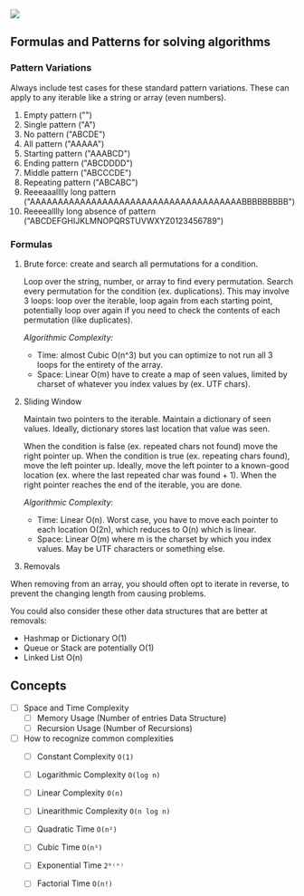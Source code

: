 <img src="https://repository-images.githubusercontent.com/212989121/78532e2f-9749-4d93-84f2-6216605ebd1a" />

## Formulas and Patterns for solving algorithms

### Pattern Variations

Always include test cases for these standard pattern variations. These can apply to any iterable like a string or array (even numbers).

1. Empty pattern ("")
2. Single pattern ("A")
3. No pattern ("ABCDE")
4. All pattern ("AAAAA")
5. Starting pattern ("AAABCD")
6. Ending pattern ("ABCDDDD")
7. Middle pattern ("ABCCCDE")
8. Repeating pattern ("ABCABC")
9. Reeeaaalllly long pattern ("AAAAAAAAAAAAAAAAAAAAAAAAAAAAAAAAAAAAAABBBBBBBBB")
10. Reeeealllly long absence of pattern ("ABCDEFGHIJKLMNOPQRSTUVWXYZ0123456789")

### Formulas

1. Brute force: create and search all permutations for a condition.

    Loop over the string, number, or array to find every permutation. Search every permutation for the condition (ex. duplications). This may involve 3 loops: loop over the iterable, loop again from each starting point, potentially loop over again if you need to check the contents of each permutation (like duplicates).

    _Algorithmic Complexity:_ 
      - Time: almost Cubic O(n^3) but you can optimize to not run all 3 loops for the entirety of the array.
      - Space: Linear O(m) have to create a map of seen values, limited by charset of whatever you index values by (ex. UTF chars).

2. Sliding Window

    Maintain two pointers to the iterable. Maintain a dictionary of seen values. Ideally, dictionary stores last location that value was seen.

    When the condition is false (ex. repeated chars not found) move the right pointer up. When the condition is true (ex. repeating chars found), move the left pointer up. Ideally, move the left pointer to a known-good location (ex. where the last repeated char was found + 1). When the right pointer reaches the end of the iterable, you are done.

    _Algorithmic Complexity_:
      - Time: Linear O(n). Worst case, you have to move each pointer to each location O(2n), which reduces to O(n) which is linear.
      - Space: Linear O(m) where m is the charset by which you index values. May be UTF characters or something else.

3. Removals

When removing from an array, you should often opt to iterate in reverse, to prevent the changing length from causing problems.

You could also consider these other data structures that are better at removals:

* Hashmap or Dictionary O(1)
* Queue or Stack are potentially O(1)
* Linked List O(n)

## Concepts

- [ ] Space and Time Complexity
  - [ ] Memory Usage (Number of entries Data Structure)
  - [ ] Recursion Usage (Number of Recursions)
- [ ] How to recognize common complexities
  - [ ] Constant Complexity `O(1)`
  - [ ] Logarithmic Complexity `O(log n)`
  - [ ] Linear Complexity `O(n)`
  - [ ] Linearithmic Complexity `O(n log n)`
  - [ ] Quadratic Time `O(n²)`
  - [ ] Cubic Time `O(n³)`
  - [ ] Exponential Time `2⁰⁽ⁿ⁾`
  - [ ] Factorial Time `O(n!)`

